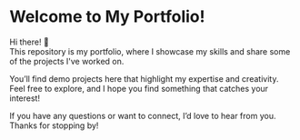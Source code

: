 # Welcome to My Portfolio!

Hi there! 👋  
This repository is my portfolio, where I showcase my skills and share some of the projects I've worked on.  

You’ll find demo projects here that highlight my expertise and creativity. Feel free to explore, and I hope you find something that catches your interest!  

If you have any questions or want to connect, I’d love to hear from you. Thanks for stopping by!  
